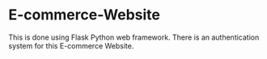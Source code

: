 # E-commerce-Website
This is done using Flask Python web framework.
There is an authentication system for this E-commerce Website.
